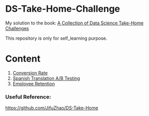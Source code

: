 # DS-Take-Home-Challenge
My solution to the book: [A Collection of Data Science Take-Home Challenges](https://datamasked.com/)

This repository is only for self_learning purpose. 
# Content
1. [Conversion Rate](https://github.com/hxycorn/DS-Take-Home-Challenge/blob/main/1_Conversion_Rate.ipynb)
2. [Spanish Translation A/B Testing](https://github.com/hxycorn/DS-Take-Home-Challenge/blob/main/2_Spanish_Translation_ABtest.ipynb)
3. [Employee Retention](https://github.com/hxycorn/DS-Take-Home-Challenge/blob/main/3_Employee_Retention.ipynb)

### Useful Reference: 

https://github.com/JifuZhao/DS-Take-Home
